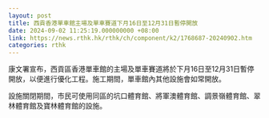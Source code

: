 ```yaml
---
layout: post
title: 西貢香港單車館主場及單車賽道下月16日至12月31日暫停開放
date: 2024-09-02 11:25:19.000000000 +08:00
link: https://news.rthk.hk/rthk/ch/component/k2/1768687-20240902.htm
categories: rthk
---
```


康文署宣布，西貢區香港單車館的主場及單車賽道將於下月16日至12月31日暫停開放，以便進行優化工程。施工期間，單車館內其他設施會如常開放。

設施關閉期間，市民可使用同區的坑口體育館、將軍澳體育館、調景嶺體育館、翠林體育館及寶林體育館的設施。
